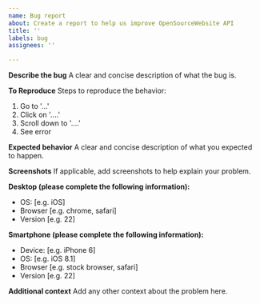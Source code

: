 ```yaml
---
name: Bug report
about: Create a report to help us improve OpenSourceWebsite API
title: ''
labels: bug
assignees: ''

---
```


**Describe the bug**
A clear and concise description of what the bug is.

**To Reproduce**
Steps to reproduce the behavior:
1. Go to '...'
2. Click on '....'
3. Scroll down to '....'
4. See error

**Expected behavior**
A clear and concise description of what you expected to happen.

**Screenshots**
If applicable, add screenshots to help explain your problem.

**Desktop (please complete the following information):**
 - OS: [e.g. iOS]
 - Browser [e.g. chrome, safari]
 - Version [e.g. 22]

**Smartphone (please complete the following information):**
 - Device: [e.g. iPhone 6]
 - OS: [e.g. iOS 8.1]
 - Browser [e.g. stock browser, safari]
 - Version [e.g. 22]

**Additional context**
Add any other context about the problem here.
